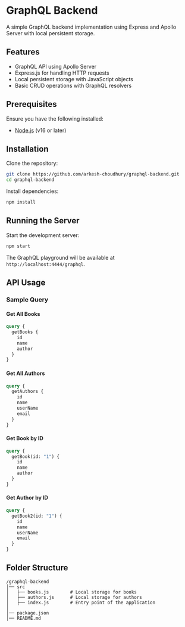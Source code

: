 # GraphQL Backend

A simple GraphQL backend implementation using Express and Apollo Server with local persistent storage.

## Features

- GraphQL API using Apollo Server
- Express.js for handling HTTP requests
- Local persistent storage with JavaScript objects
- Basic CRUD operations with GraphQL resolvers

## Prerequisites

Ensure you have the following installed:

- [Node.js](https://nodejs.org/) (v16 or later)

## Installation

Clone the repository:

```sh
git clone https://github.com/arkesh-choudhury/graphql-backend.git
cd graphql-backend
```

Install dependencies:

```sh
npm install
```

## Running the Server

Start the development server:

```sh
npm start
```

The GraphQL playground will be available at `http://localhost:4444/graphql`.

## API Usage

### Sample Query

#### Get All Books
```graphql
query {
  getBooks {
    id
    name
    author
  }
}
```

#### Get All Authors
```graphql
query {
  getAuthors {
    id
    name
    userName
    email
  }
}
```

#### Get Book by ID
```graphql
query {
  getBook(id: "1") {
    id
    name
    author
  }
}
```

#### Get Author by ID
```graphql
query {
  getBook2(id: "1") {
    id
    name
    userName
    email
  }
}
```

## Folder Structure

```
/graphql-backend
│── src
│   ├── books.js        # Local storage for books
│   ├── authors.js      # Local storage for authors
│   ├── index.js        # Entry point of the application
│
│── package.json
│── README.md
```

